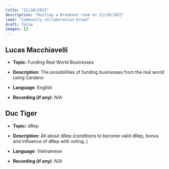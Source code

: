 ```yaml
---
title: "22/10/2022"
description: "Hosting a Breakout room on 22/10/2022"
lead: "Community collaboration broad"
draft: false
images: []
---
```


<!-- | Presenter          | Date       |             Topic             |                                         Description                                         | Language   | Recording (if any) |
| ------------------ | ---------- | :---------------------------: | :-----------------------------------------------------------------------------------------: | ---------- | ------------------ |
| Lucas Macchiavelli | 22/10/2022 | Funding Real World Businesses |          The possibilities of funding businesses from the real world using Cardano          | English    |                    |
| Duc Tiger          | 22/10/2022 |             dRep              | All about dRep (conditions to become valid dRep, bonus and influence of dRep with voting..) | Vietnamese |                    | -->

## Lucas Macchiavelli

- **Topic:** Funding Real World Businesses

- **Description**: The possibilities of funding businesses from the real world using Cardano

- **Language**: English

- **Recording (if any)**: N/A

## Duc Tiger

- **Topic:** dRep

- **Description**: All about dRep (conditions to become valid dRep, bonus and influence of dRep with voting..)

- **Language**: Vietnamese

- **Recording (if any)**: N/A
